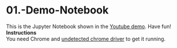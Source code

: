 # 01.-Demo-Notebook
This is the Jupyter Notebook shown in the [Youtube demo](https://youtu.be/9dsDgcxeWgQ). Have fun!
\
**Instructions**
\
You need Chrome and [undetected chrome driver](https://github.com/ultrafunkamsterdam/undetected-chromedriver) to get it running.
